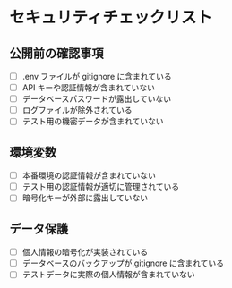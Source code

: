 # セキュリティチェックリスト

## 公開前の確認事項

- [ ] .env ファイルが gitignore に含まれている
- [ ] API キーや認証情報が含まれていない
- [ ] データベースパスワードが露出していない
- [ ] ログファイルが除外されている
- [ ] テスト用の機密データが含まれていない

## 環境変数

- [ ] 本番環境の認証情報が含まれていない
- [ ] テスト用の認証情報が適切に管理されている
- [ ] 暗号化キーが外部に露出していない

## データ保護

- [ ] 個人情報の暗号化が実装されている
- [ ] データベースのバックアップが.gitignore に含まれている
- [ ] テストデータに実際の個人情報が含まれていない
